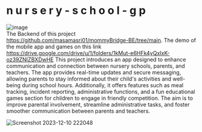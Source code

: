 #   n u r s e r y - s c h o o l - g p <br />
 ![image](https://github-production-user-asset-6210df.s3.amazonaws.com/93089580/289384547-ade157a2-b959-428f-8593-cdc78f07a13b.png?X-Amz-Algorithm=AWS4-HMAC-SHA256&X-Amz-Credential=AKIAIWNJYAX4CSVEH53A%2F20231210%2Fus-east-1%2Fs3%2Faws4_request&X-Amz-Date=20231210T203638Z&X-Amz-Expires=300&X-Amz-Signature=b10e28e4bb8b065927cb7acfc943029943c299c19f31e52b61f62b769e5d5171&X-Amz-SignedHeaders=host&actor_id=93089580&key_id=0&repo_id=633002069)
<br />
 The Backend of this project https://github.com/masamasri01/mommyBridge-BE/tree/main.
 The demo of the mobile app and games on this link https://drive.google.com/drive/u/1/folders/1kMut-e6HFk4yQxIxK-oz39ZNIZBXDwHE
 This project introduces an app designed to enhance
communication and connection between nursery schools,
parents, and teachers. The app provides real-time updates and
secure messaging, allowing parents to stay informed about their
child's activities and well-being during school hours. Additionally,
it offers features such as meal tracking, incident reporting,
administrative functions, and a fun educational games section for
children to engage in friendly competition. The aim is to improve
parental involvement, streamline administrative tasks, and foster
smoother communication between parents and teachers.

![Screenshot 2023-12-10 222048](https://github.com/masamasri01/mommy-bridge-app-gp/blob/main/assets/93089580/fc73fb11-018e-4773-974a-acee10c30b2f.png)
